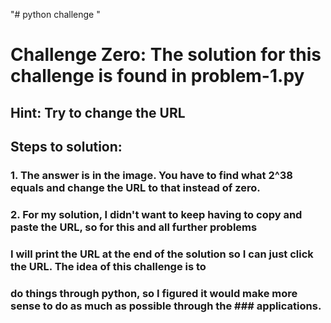 "# python challenge "

# Challenge Zero: The solution for this challenge is found in problem-1.py
## Hint: Try to change the URL
## Steps to solution:
### 1. The answer is in the image. You have to find what 2^38 equals and change the URL to that instead of zero.
### 2. For my solution, I didn't want to keep having to copy and paste the URL, so for this and all further problems
###    I will print the URL at the end of the solution so I can just click the URL. The idea of this challenge is to 
###    do things through python, so I figured it would make more sense to do as much as possible through the            ###    applications.


